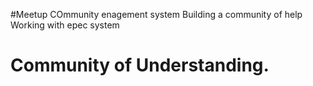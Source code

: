 #Meetup
COmmunity enagement system 
Building a community of help
Working with epec system
# Community of Understanding.
